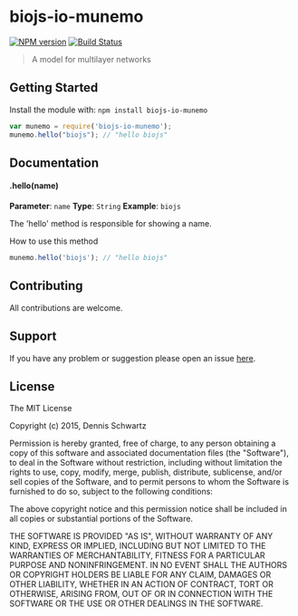 # biojs-io-munemo

[![NPM version](http://img.shields.io/npm/v/biojs-io-munemo.svg)](https://www.npmjs.org/package/biojs-io-munemo) 
[![Build Status](https://secure.travis-ci.org/DennisSchwartz/biojs-io-munemo.png?branch=master)](http://travis-ci.org/DennisSchwartz/biojs-io-munemo) 

> A model for multilayer networks

## Getting Started
Install the module with: `npm install biojs-io-munemo`

```javascript
var munemo = require('biojs-io-munemo');
munemo.hello("biojs"); // "hello biojs"
```

## Documentation

#### .hello(name)

**Parameter**: `name`
**Type**: `String`
**Example**: `biojs`

The 'hello' method is responsible for showing a name.

How to use this method

```javascript
munemo.hello('biojs'); // "hello biojs"
```

## Contributing

All contributions are welcome.

## Support

If you have any problem or suggestion please open an issue [here](https://github.com/DennisSchwartz/biojs-io-munemo/issues).

## License 

The MIT License

Copyright (c) 2015, Dennis Schwartz

Permission is hereby granted, free of charge, to any person
obtaining a copy of this software and associated documentation
files (the "Software"), to deal in the Software without
restriction, including without limitation the rights to use,
copy, modify, merge, publish, distribute, sublicense, and/or sell
copies of the Software, and to permit persons to whom the
Software is furnished to do so, subject to the following
conditions:

The above copyright notice and this permission notice shall be
included in all copies or substantial portions of the Software.

THE SOFTWARE IS PROVIDED "AS IS", WITHOUT WARRANTY OF ANY KIND,
EXPRESS OR IMPLIED, INCLUDING BUT NOT LIMITED TO THE WARRANTIES
OF MERCHANTABILITY, FITNESS FOR A PARTICULAR PURPOSE AND
NONINFRINGEMENT. IN NO EVENT SHALL THE AUTHORS OR COPYRIGHT
HOLDERS BE LIABLE FOR ANY CLAIM, DAMAGES OR OTHER LIABILITY,
WHETHER IN AN ACTION OF CONTRACT, TORT OR OTHERWISE, ARISING
FROM, OUT OF OR IN CONNECTION WITH THE SOFTWARE OR THE USE OR
OTHER DEALINGS IN THE SOFTWARE.
